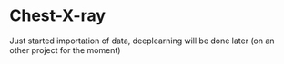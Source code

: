 # Chest-X-ray

Just started importation of data, deeplearning will be done later (on an other project for the moment)
